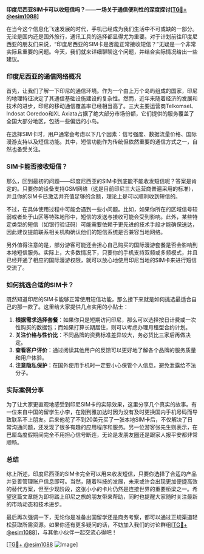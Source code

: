 **印度尼西亚SIM卡可以收短信吗？——一场关于通信便利性的深度探讨[[TG💪+ @esim1088](https://t.me/s/esim1088)]**

在当今这个信息化飞速发展的时代，手机已经成为我们生活中不可或缺的一部分。无论是国内还是国外旅行，通讯工具的选择都显得尤为重要。对于计划前往印度尼西亚的朋友们来说，“印度尼西亚的SIM卡是否能正常接收短信？”无疑是一个非常实际且重要的问题。今天，我们就来详细聊聊这个问题，并结合实际情况给出一些建议。

### 印度尼西亚的通信网络概况

首先，让我们了解一下印尼的通信环境。作为一个由上万个岛屿组成的国家，印尼的地理特征决定了其通信基础设施建设的复杂性。然而，近年来随着经济的发展和技术的进步，印尼的移动通信覆盖率已经相当高了。三大主要运营商Telkomsel、Indosat Ooredoo和XL Axiata占据了绝大部分市场份额，它们提供的服务覆盖了全国大部分地区，包括一些偏远的小岛。

在选择SIM卡时，用户通常会考虑以下几个因素：信号强度、数据流量价格、国际漫游支持以及短信功能。其中，短信功能作为传统但依然重要的通信方式之一，自然也备受关注。

### SIM卡能否接收短信？

那么，回到最初的问题——印度尼西亚的SIM卡到底能不能收发短信呢？答案是肯定的。只要你的设备支持GSM网络（这是目前印尼三大运营商普遍采用的标准），并且你的SIM卡已激活并充值足够的余额，理论上是可以顺利收到短信的。

不过，在具体使用过程中可能会遇到一些小问题。比如，如果你所在的区域信号较弱或者处于山区等特殊地形中，短信的发送与接收可能会受到影响。此外，某些特定类型的短信（如银行验证码）可能需要依赖于更先进的技术手段才能确保送达，因此建议提前联系相关机构确认他们的短信系统是否兼容当地网络。

另外值得注意的是，部分游客可能还会担心自己购买的国际漫游套餐是否会影响到本地短信服务。实际上，大多数情况下，只要你的手机支持双频或多频模式，并且已经开通了相应的国际漫游权限，就可以放心地使用印尼当地的SIM卡来进行短信交流了。

### 如何挑选合适的SIM卡？

既然知道印尼的SIM卡能够正常使用短信功能，那么接下来就是如何挑选最适合自己的那一款了。这里给大家提供几点实用的小贴士：

1. **根据需求选择套餐**：如果你只是短期访问印尼，那么可以选择按日计费或一次性购买的数据包；而如果打算长期居住，则可以考虑办理月租型合约计划。
2. **关注价格与性价比**：不同品牌的资费标准差异较大，务必货比三家后再做决定。
3. **查看客户评价**：通过阅读其他用户的反馈可以更好地了解各个品牌的服务质量和用户体验。
4. **注意隐私保护**：在国外使用手机时一定要小心保管个人信息，避免泄露给不法分子。

### 实际案例分享

为了让大家更直观地感受到印尼SIM卡的实际效果，这里分享几个真实的故事。有一位来自中国的留学生小李，在刚到雅加达时因为没有及时更换国内手机号码而导致联系不上朋友。后来他花了不到20美元买了一张本地SIM卡后，不仅解决了日常沟通问题，还发现了很多有趣的应用程序和服务。另一位游客张先生则表示，在巴厘岛度假期间完全不用担心信号断连，无论是发朋友圈还是跟家人报平安都非常顺畅。

### 总结

综上所述，印度尼西亚的SIM卡完全可以用来收发短信，只要你选择了合适的产品并妥善管理账户信息即可。当然，随着科技的发展，未来或许会出现更加便捷高效的替代方案，但至少现阶段，这张小小的卡片仍然是连接世界的重要桥梁之一。希望这篇文章能为即将踏上印尼之旅的朋友带来帮助，同时也提醒大家随时关注最新的市场动态和技术进步。

最后再次强调一下，无论你是准备出国留学还是商务考察，都可以通过正规渠道轻松获取所需资源。如果你还有更多疑问的话，不妨加入我们的讨论群组[[TG💪+ @esim1088](https://t.me/s/esim1088)]，与其他小伙伴一起交流心得吧！

[[TG💪+ @esim1088](https://t.me/s/esim1088) ![Image](https://i.postimg.cc/4NQfJmqS/Snipaste-2025-05-13-00-14-12.png)]